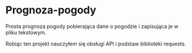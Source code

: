 # Prognoza-pogody
Prosta prognoza pogody pobierająca dane o pogodzie i zapisująca je w pliku tekstowym.

Robiąc ten projekt nauczyłem się obsługi API i podstaw biblioteki requests.

